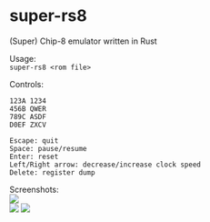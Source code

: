 # super-rs8
(Super) Chip-8 emulator written in Rust
  
Usage:  
`super-rs8 <rom file>`  
  
Controls:  
```
123A 1234
456B QWER
789C ASDF
D0EF ZXCV

Escape: quit
Space: pause/resume
Enter: reset
Left/Right arrow: decrease/increase clock speed
Delete: register dump
```
  
Screenshots:  
![](http://i.imgur.com/hfYmeMI.png)  
![](http://i.imgur.com/0T0Kfxp.png)
![](http://i.imgur.com/eub8Isk.png)
